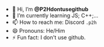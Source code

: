 - 👋 Hi, I’m **@P2Hdontusegithub**
- 🌱 I’m currently learning JS; C++;...
- 📫 How to reach me: Discord ```.p2h```
- 😄 Pronouns: He/Him
- ⚡ Fun fact: I don't use github.

<!---
P2Hdontusegithub/P2Hdontusegithub is a ✨ special ✨ repository because its `README.md` (this file) appears on your GitHub profile.
You can click the Preview link to take a look at your changes.
--->
